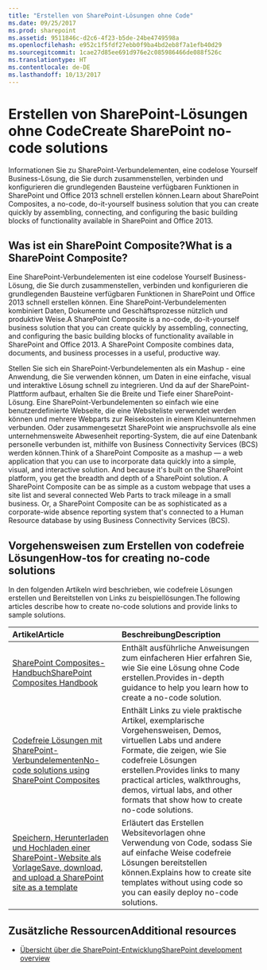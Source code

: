 ```yaml
---
title: "Erstellen von SharePoint-Lösungen ohne Code"
ms.date: 09/25/2017
ms.prod: sharepoint
ms.assetid: 9511846c-d2c6-4f23-b5de-24be4749598a
ms.openlocfilehash: e952c1f5fdf27ebb0f9ba4bd2eb8f7a1efb40d29
ms.sourcegitcommit: 1cae27d85ee691d976e2c085986466de088f526c
ms.translationtype: HT
ms.contentlocale: de-DE
ms.lasthandoff: 10/13/2017
---
```

# <a name="create-sharepoint-no-code-solutions"></a><span data-ttu-id="76cd2-102">Erstellen von SharePoint-Lösungen ohne Code</span><span class="sxs-lookup"><span data-stu-id="76cd2-102">Create SharePoint no-code solutions</span></span>
<span data-ttu-id="76cd2-103">Informationen Sie zu SharePoint-Verbundelementen, eine codelose Yourself Business-Lösung, die Sie durch zusammenstellen, verbinden und konfigurieren die grundlegenden Bausteine verfügbaren Funktionen in SharePoint und Office 2013 schnell erstellen können.</span><span class="sxs-lookup"><span data-stu-id="76cd2-103">Learn about SharePoint Composites, a no-code, do-it-yourself business solution that you can create quickly by assembling, connecting, and configuring the basic building blocks of functionality available in SharePoint and Office 2013.</span></span>
## <a name="what-is-a-sharepoint-composite"></a><span data-ttu-id="76cd2-104">Was ist ein SharePoint Composite?</span><span class="sxs-lookup"><span data-stu-id="76cd2-104">What is a SharePoint Composite?</span></span>
<span data-ttu-id="76cd2-105"><a name="bk_whatiscomposite"> </a></span><span class="sxs-lookup"><span data-stu-id="76cd2-105"><a name="bk_whatiscomposite"> </a></span></span>

<span data-ttu-id="76cd2-p101">Eine SharePoint-Verbundelementen ist eine codelose Yourself Business-Lösung, die Sie durch zusammenstellen, verbinden und konfigurieren die grundlegenden Bausteine verfügbaren Funktionen in SharePoint und Office 2013 schnell erstellen können. Eine SharePoint-Verbundelementen kombiniert Daten, Dokumente und Geschäftsprozesse nützlich und produktive Weise.</span><span class="sxs-lookup"><span data-stu-id="76cd2-p101">A SharePoint Composite is a no-code, do-it-yourself business solution that you can create quickly by assembling, connecting, and configuring the basic building blocks of functionality available in SharePoint and Office 2013. A SharePoint Composite combines data, documents, and business processes in a useful, productive way.</span></span>
  
    
    
<span data-ttu-id="76cd2-p102">Stellen Sie sich ein SharePoint-Verbundelementen als ein Mashup - eine Anwendung, die Sie verwenden können, um Daten in eine einfache, visual und interaktive Lösung schnell zu integrieren. Und da auf der SharePoint-Plattform aufbaut, erhalten Sie die Breite und Tiefe einer SharePoint-Lösung. Eine SharePoint-Verbundelementen so einfach wie eine benutzerdefinierte Webseite, die eine Websiteliste verwendet werden können und mehrere Webparts zur Reisekosten in einem Kleinunternehmen verbunden. Oder zusammengesetzt SharePoint wie anspruchsvolle als eine unternehmensweite Abwesenheit reporting-System, die auf eine Datenbank personelle verbunden ist, mithilfe von Business Connectivity Services (BCS) werden können.</span><span class="sxs-lookup"><span data-stu-id="76cd2-p102">Think of a SharePoint Composite as a mashup — a web application that you can use to incorporate data quickly into a simple, visual, and interactive solution. And because it's built on the SharePoint platform, you get the breadth and depth of a SharePoint solution. A SharePoint Composite can be as simple as a custom webpage that uses a site list and several connected Web Parts to track mileage in a small business. Or, a SharePoint Composite can be as sophisticated as a corporate-wide absence reporting system that's connected to a Human Resource database by using Business Connectivity Services (BCS).</span></span>
  
    
    

## <a name="how-tos-for-creating-no-code-solutions"></a><span data-ttu-id="76cd2-112">Vorgehensweisen zum Erstellen von codefreie Lösungen</span><span class="sxs-lookup"><span data-stu-id="76cd2-112">How-tos for creating no-code solutions</span></span>
<span data-ttu-id="76cd2-113"><a name="bk_howtosfornocode"> </a></span><span class="sxs-lookup"><span data-stu-id="76cd2-113"><a name="bk_howtosfornocode"> </a></span></span>

<span data-ttu-id="76cd2-114">In den folgenden Artikeln wird beschrieben, wie codefreie Lösungen erstellen und Bereitstellen von Links zu beispiellösungen.</span><span class="sxs-lookup"><span data-stu-id="76cd2-114">The following articles describe how to create no-code solutions and provide links to sample solutions.</span></span>
  
    
    


|<span data-ttu-id="76cd2-115">**Artikel**</span><span class="sxs-lookup"><span data-stu-id="76cd2-115">**Article**</span></span>|<span data-ttu-id="76cd2-116">**Beschreibung**</span><span class="sxs-lookup"><span data-stu-id="76cd2-116">**Description**</span></span>|
|:-----|:-----|
| [<span data-ttu-id="76cd2-117">SharePoint Composites-Handbuch</span><span class="sxs-lookup"><span data-stu-id="76cd2-117">SharePoint Composites Handbook</span></span>](sharepoint-composites-handbook.md) <br/> |<span data-ttu-id="76cd2-118">Enthält ausführliche Anweisungen zum einfacheren Hier erfahren Sie, wie Sie eine Lösung ohne Code erstellen.</span><span class="sxs-lookup"><span data-stu-id="76cd2-118">Provides in-depth guidance to help you learn how to create a no-code solution.</span></span>  <br/> |
| [<span data-ttu-id="76cd2-119">Codefreie Lösungen mit SharePoint-Verbundelementen</span><span class="sxs-lookup"><span data-stu-id="76cd2-119">No-code solutions using SharePoint Composites</span></span>](http://technet.microsoft.com/de-de/sharepoint/dn594430) <br/> |<span data-ttu-id="76cd2-120">Enthält Links zu viele praktische Artikel, exemplarische Vorgehensweisen, Demos, virtuellen Labs und andere Formate, die zeigen, wie Sie codefreie Lösungen erstellen.</span><span class="sxs-lookup"><span data-stu-id="76cd2-120">Provides links to many practical articles, walkthroughs, demos, virtual labs, and other formats that show how to create no-code solutions.</span></span>  <br/> |
| [<span data-ttu-id="76cd2-121">Speichern, Herunterladen und Hochladen einer SharePoint-Website als Vorlage</span><span class="sxs-lookup"><span data-stu-id="76cd2-121">Save, download, and upload a SharePoint site as a template</span></span>](save-download-and-upload-a-sharepoint-site-as-a-template.md) <br/> |<span data-ttu-id="76cd2-122">Erläutert das Erstellen Websitevorlagen ohne Verwendung von Code, sodass Sie auf einfache Weise codefreie Lösungen bereitstellen können.</span><span class="sxs-lookup"><span data-stu-id="76cd2-122">Explains how to create site templates without using code so you can easily deploy no-code solutions.</span></span>  <br/> |
   

## <a name="additional-resources"></a><span data-ttu-id="76cd2-123">Zusätzliche Ressourcen</span><span class="sxs-lookup"><span data-stu-id="76cd2-123">Additional resources</span></span>
<span data-ttu-id="76cd2-124"><a name="bk_addresources"> </a></span><span class="sxs-lookup"><span data-stu-id="76cd2-124"><a name="bk_addresources"> </a></span></span>


-  [<span data-ttu-id="76cd2-125">Übersicht über die SharePoint-Entwicklung</span><span class="sxs-lookup"><span data-stu-id="76cd2-125">SharePoint development overview</span></span>](sharepoint-development-overview.md)
    
  

  
    
    

